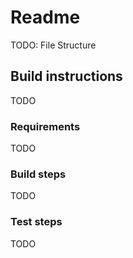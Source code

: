 # Readme

TODO: File Structure
<!-- Put a brief description of your code here. This should at least describe the file structure. -->

## Build instructions

TODO

<!-- **You must** include the instructions necessary to build and deploy this project successfully. If appropriate, also include  -->
<!-- instructions to run automated tests.  -->

### Requirements

TODO
<!-- List the all of the pre-requisites software required to set up your project (e.g. compilers, packages, libraries, OS, hardware)

For example:

* Python 3.7
* Packages: listed in `requirements.txt` 
* Tested on Windows 10

or another example:

* Requires Raspberry Pi 3 
* a Linux host machine with the `arm-none-eabi` toolchain (at least version `x.xx`) installed
* a working LuaJIT installation > 2.1.0 -->

### Build steps

TODO

<!-- List the steps required to build software. 

Hopefully something simple like `pip install -e .` or `make` or `cd build; cmake ..`. In
some cases you may have much more involved setup required. -->

### Test steps

<!-- List steps needed to show your software works. This might be running a test suite, or just starting the program; but something that could be used to verify your code is working correctly.

Examples:

* Run automated tests by running `pytest`
* Start the software by running `bin/editor.exe` and opening the file `examples/example_01.bin` -->

TODO
